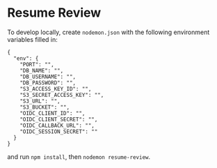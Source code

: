 # Resume Review

To develop locally, create `nodemon.json` with the following environment variables filled in:
```
{
  "env": {
    "PORT": "",
    "DB_NAME": "",
    "DB_USERNAME": "",
    "DB_PASSWORD": "",
    "S3_ACCESS_KEY_ID": "",
    "S3_SECRET_ACCESS_KEY": "",
    "S3_URL": "",
    "S3_BUCKET": "",
    "OIDC_CLIENT_ID": "",
    "OIDC_CLIENT_SECRET": "",
    "OIDC_CALLBACK_URL": "",
    "OIDC_SESSION_SECRET": ""
  }
}
```
and run `npm install`, then `nodemon resume-review`.
